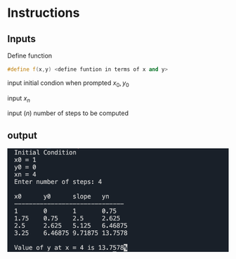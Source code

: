 # Instructions

## Inputs

Define function 

```cpp
#define f(x,y) <define funtion in terms of x and y>

```

input initial condion when prompted $x_{0}, y_{0}$

input $x_{n}$

input $(n)$ number of steps to be computed



## output

![Eulers_output](/Images/Eulers_output.png)
